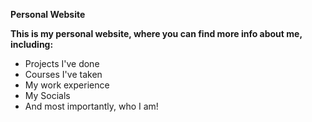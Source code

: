 **Personal Website**

**This is my personal website, where you can find more info about me, including:**
- Projects I've done
- Courses I've taken
- My work experience
- My Socials
- And most importantly, who I am!
